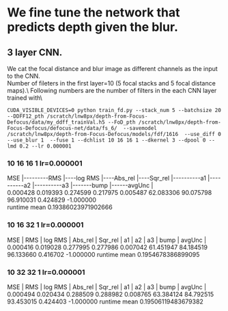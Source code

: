 # We fine tune the network that predicts depth given the blur. 
## 3 layer CNN. 
We cat the focal distance and blur image as different channels as the input to the CNN.\
Number of fileters in the first layer=10 (5 focal stacks and 5 focal distance maps).\ 
Following numbers are the number of filters in the each CNN layer\
trained with\
```
CUDA_VISIBLE_DEVICES=0 python train_fd.py --stack_num 5 --batchsize 20 --DDFF12_pth /scratch/lnw8px/depth-from-Focus-Defocus/data/my_ddff_trainVal.h5 --FoD_pth /scratch/lnw8px/depth-from-Focus-Defocus/defocus-net/data/fs_6/  --savemodel /scratch/lnw8px/depth-from-Focus-Defocus/models/fdf/1616  --use_diff 0 --use_blur 1  --fuse 1 --dchlist 10 16 16 1 --dkernel 3 --dpool 0 --lmd 0.2 --lr 0.000001
```

### 10 16 16 1   lr=0.000001
  MSE |---------RMS |----log RMS |----Abs_rel |----Sqr_rel |----------a1 |----------a2 |----------a3 |-------bump |------avgUnc | \
0.000428     0.019393     0.274599     0.217975     0.005487     62.083306     90.075798     96.910031     0.424829    -1.000000 \
runtime mean 0.19386023971902666 

### 10 16 32 1   lr=0.000001
 MSE |        RMS |    log RMS |    Abs_rel |    Sqr_rel |         a1 |         a2 |         a3 |       bump |     avgUnc |\
   0.000416     0.019028     0.277995     0.277986     0.007042     61.451947     84.184519     96.133660     0.416702    -1.000000
runtime mean 0.1954678386899095

### 10 32 32 1  lr=0.000001
 MSE |        RMS |    log RMS |    Abs_rel |    Sqr_rel |         a1 |         a2 |         a3 |       bump |     avgUnc |\
   0.000494     0.020434     0.288509     0.288982     0.008765     63.384124     84.792515     93.453015     0.424403    -1.000000
runtime mean 0.19506119483679382



